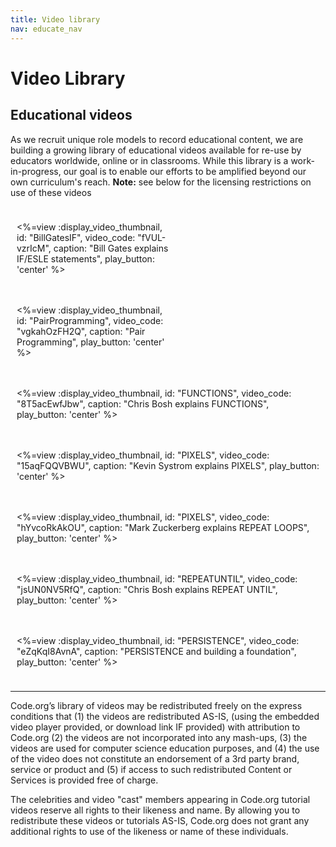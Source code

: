 ```yaml
---
title: Video library
nav: educate_nav
---
```



# Video Library

## Educational videos

As we recruit unique role models to record educational content, we are building a growing library of educational videos available for re-use by educators worldwide, online or in classrooms. While this library is a work-in-progress, our goal is to enable our efforts to be amplified beyond our own curriculum's reach. **Note:** see below for the licensing restrictions on use of these videos

<div style="float:left; padding:10px; width:49%">
 
<%=view :display_video_thumbnail, id: "BillGatesIF", video_code: "fVUL-vzrIcM", caption: "Bill Gates explains IF/ESLE statements", play_button: 'center' %>
            
</div>

<div style="float:left; padding:10px; width:49%">

<%=view :display_video_thumbnail, id: "PairProgramming", video_code: "vgkahOzFH2Q", caption: "Pair Programming", play_button: 'center' %>

</div>

<div style="float:left; padding:10px">
 
</div>

<div style='clear:both'></div>

<div style="float:left; padding:10px">

<%=view :display_video_thumbnail, id: "FUNCTIONS", video_code: "8T5acEwfJbw", caption: "Chris Bosh explains FUNCTIONS", play_button: 'center' %>

</div>

<div style="float:left; padding:10px">

<%=view :display_video_thumbnail, id: "PIXELS", video_code: "15aqFQQVBWU", caption: "Kevin Systrom explains PIXELS", play_button: 'center' %>

</div>

<div style='clear:both'></div>

<div style="float:left; padding:10px">

<%=view :display_video_thumbnail, id: "PIXELS", video_code: "hYvcoRkAkOU", caption: "Mark Zuckerberg explains REPEAT LOOPS", play_button: 'center' %>

</div>

<div style="float:left; padding:10px">

<%=view :display_video_thumbnail, id: "REPEATUNTIL", video_code: "jsUN0NV5RfQ", caption: "Chris Bosh explains REPEAT UNTIL", play_button: 'center' %>

</div>

<div style="float:left; padding:10px">

<%=view :display_video_thumbnail, id: "PERSISTENCE", video_code: "eZqKqI8AvnA", caption: "PERSISTENCE and building a foundation", play_button: 'center' %>


</div>

<div style='clear:both'></div>

---

Code.org’s library of videos may be redistributed freely on the express conditions that (1) the videos are redistributed AS-IS, (using the embedded video player provided, or download link IF provided) with attribution to Code.org (2) the videos are not incorporated into any mash-ups, (3) the videos are used for computer science education purposes, and (4) the use of the video does not constitute an endorsement of a 3rd party brand, service or product and (5) if access to such redistributed Content or Services is provided free of charge.

The celebrities and video "cast" members appearing in Code.org tutorial videos reserve all rights to their likeness and name. By allowing you to redistribute these videos or tutorials AS-IS, Code.org does not grant any additional rights to use of the likeness or name of these individuals.

